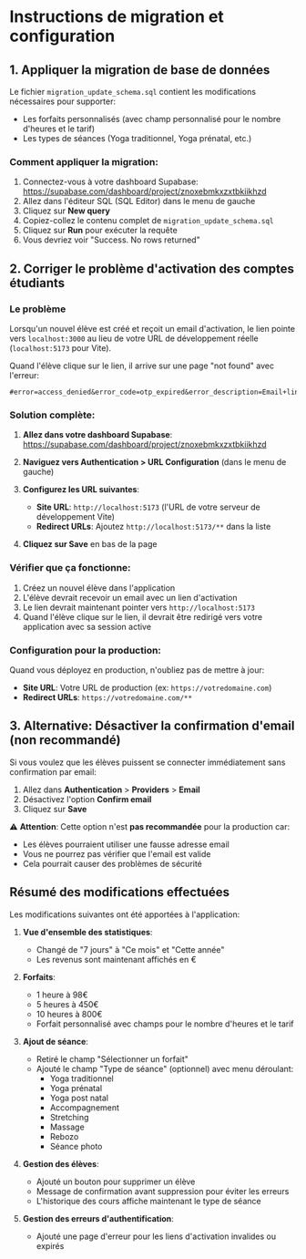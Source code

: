 # Instructions de migration et configuration

## 1. Appliquer la migration de base de données

Le fichier `migration_update_schema.sql` contient les modifications nécessaires pour supporter:
- Les forfaits personnalisés (avec champ personnalisé pour le nombre d'heures et le tarif)
- Les types de séances (Yoga traditionnel, Yoga prénatal, etc.)

### Comment appliquer la migration:

1. Connectez-vous à votre dashboard Supabase: https://supabase.com/dashboard/project/znoxebmkxzxtbkiikhzd
2. Allez dans l'éditeur SQL (SQL Editor) dans le menu de gauche
3. Cliquez sur **New query**
4. Copiez-collez le contenu complet de `migration_update_schema.sql`
5. Cliquez sur **Run** pour exécuter la requête
6. Vous devriez voir "Success. No rows returned"

## 2. Corriger le problème d'activation des comptes étudiants

### Le problème

Lorsqu'un nouvel élève est créé et reçoit un email d'activation, le lien pointe vers `localhost:3000` au lieu de votre URL de développement réelle (`localhost:5173` pour Vite).

Quand l'élève clique sur le lien, il arrive sur une page "not found" avec l'erreur:
```
#error=access_denied&error_code=otp_expired&error_description=Email+link+is+invalid+or+has+expired
```

### Solution complète:

1. **Allez dans votre dashboard Supabase**: https://supabase.com/dashboard/project/znoxebmkxzxtbkiikhzd

2. **Naviguez vers Authentication > URL Configuration** (dans le menu de gauche)

3. **Configurez les URL suivantes**:
   - **Site URL**: `http://localhost:5173` (l'URL de votre serveur de développement Vite)
   - **Redirect URLs**: Ajoutez `http://localhost:5173/**` dans la liste

4. **Cliquez sur Save** en bas de la page

### Vérifier que ça fonctionne:

1. Créez un nouvel élève dans l'application
2. L'élève devrait recevoir un email avec un lien d'activation
3. Le lien devrait maintenant pointer vers `http://localhost:5173`
4. Quand l'élève clique sur le lien, il devrait être redirigé vers votre application avec sa session active

### Configuration pour la production:

Quand vous déployez en production, n'oubliez pas de mettre à jour:
- **Site URL**: Votre URL de production (ex: `https://votredomaine.com`)
- **Redirect URLs**: `https://votredomaine.com/**`

## 3. Alternative: Désactiver la confirmation d'email (non recommandé)

Si vous voulez que les élèves puissent se connecter immédiatement sans confirmation par email:

1. Allez dans **Authentication** > **Providers** > **Email**
2. Désactivez l'option **Confirm email**
3. Cliquez sur **Save**

⚠️ **Attention**: Cette option n'est **pas recommandée** pour la production car:
- Les élèves pourraient utiliser une fausse adresse email
- Vous ne pourrez pas vérifier que l'email est valide
- Cela pourrait causer des problèmes de sécurité

## Résumé des modifications effectuées

Les modifications suivantes ont été apportées à l'application:

1. **Vue d'ensemble des statistiques**:
   - Changé de "7 jours" à "Ce mois" et "Cette année"
   - Les revenus sont maintenant affichés en €

2. **Forfaits**:
   - 1 heure à 98€
   - 5 heures à 450€
   - 10 heures à 800€
   - Forfait personnalisé avec champs pour le nombre d'heures et le tarif

3. **Ajout de séance**:
   - Retiré le champ "Sélectionner un forfait"
   - Ajouté le champ "Type de séance" (optionnel) avec menu déroulant:
     - Yoga traditionnel
     - Yoga prénatal
     - Yoga post natal
     - Accompagnement
     - Stretching
     - Massage
     - Rebozo
     - Séance photo

4. **Gestion des élèves**:
   - Ajouté un bouton pour supprimer un élève
   - Message de confirmation avant suppression pour éviter les erreurs
   - L'historique des cours affiche maintenant le type de séance

5. **Gestion des erreurs d'authentification**:
   - Ajouté une page d'erreur pour les liens d'activation invalides ou expirés
